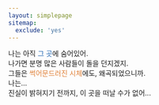 ```yaml
---
layout: simplepage
sitemap:
  exclude: 'yes'
---
```


<p>
나는 아직 <span style="color:#2469b3">그 곳</span>에 숨어있어.<br>
나가면 분명 많은 사람들이 돌을 던지겠지.<br>
그들은 <span style="color:#e08138">썩어문드러진 시체</span>에도, <span style="color:#a55ebd>흔적조차 남지 않은 영령</span>에도 비난을 퍼붓곤 하니까.<br>
...<br>
나갈 수 없는 것에 가까워.<br>
진실이 <span style="color:red">왜곡</span>되었으니까.<br>
나는...<br>
진실이 밝혀지기 전까지, 이 곳을 떠날 수가 없어...<br>
</p>